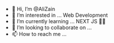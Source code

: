 - 👋 Hi, I’m @AliZain
- 👀 I’m interested in ... Web Development
- 🌱 I’m currently learning ... NEXT JS 👩‍💻
- 💞️ I’m looking to collaborate on ... 
- 📫 How to reach me ...

<!---
AliZainJSLover/AliZainJSLover is a ✨ special ✨ repository because its `README.md` (this file) appears on your GitHub profile.
You can click the Preview link to take a look at your changes.
--->
